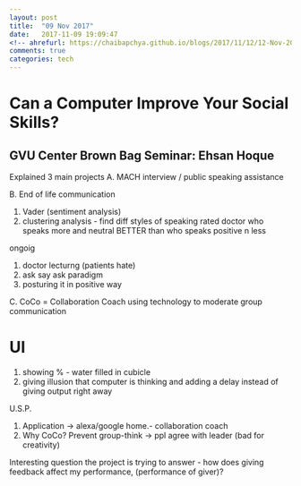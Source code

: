```yaml
---
layout: post
title:  "09 Nov 2017"
date:   2017-11-09 19:09:47
<!-- ahrefurl: https://chaibapchya.github.io/blogs/2017/11/12/12-Nov-2017.html -->
comments: true
categories: tech
---
```


# Can a Computer Improve Your Social Skills?
## GVU Center Brown Bag Seminar: Ehsan Hoque

Explained 3 main projects
A. MACH
interview / public speaking assistance

B. End of life communication
1. Vader (sentiment analysis)
2. clustering analysis - find diff styles of speaking
rated doctor who speaks more and neutral BETTER than who speaks positive n less

ongoig
1. doctor lecturng (patients hate)
2. ask say ask paradigm
3. posturing it in positive way

C. CoCo = Collaboration Coach
using technology to moderate group communication

# UI 
1. showing % - water filled in cubicle
2. giving illusion that computer is thinking and adding a delay instead of giving output right away

U.S.P.
1. Application -> alexa/google home.- collaboration coach
2. Why CoCo? Prevent group-think -> ppl agree with leader (bad for creativity)

Interesting question the project is trying to answer - 
how does giving feedback affect my performance, (performance of giver)?